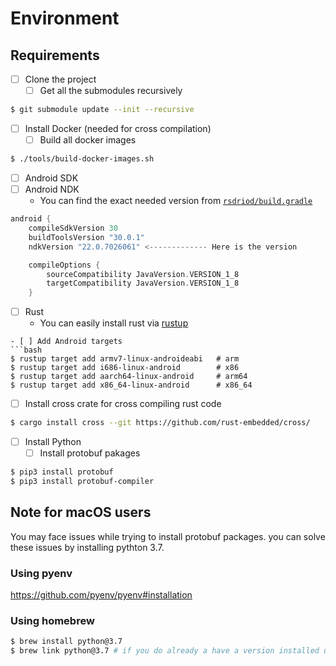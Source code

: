 # Environment

## Requirements

- [ ] Clone the project
    - [ ] Get all the submodules recursively 
```bash
$ git submodule update --init --recursive
```
- [ ] Install Docker (needed for cross compilation)
    - [ ] Build all docker images
```bash
$ ./tools/build-docker-images.sh
```
- [ ] Android SDK
- [ ] Android NDK
    - You can find the exact needed version from [`rsdriod/build.gradle`](./rsdriod/build.gradle)
```groovy
android {
    compileSdkVersion 30
    buildToolsVersion "30.0.1"
    ndkVersion "22.0.7026061" <------------- Here is the version

    compileOptions {
        sourceCompatibility JavaVersion.VERSION_1_8
        targetCompatibility JavaVersion.VERSION_1_8
    }
```
- [ ] Rust
    - You can easily install rust via [rustup](https://rustup.rs/)
```
- [ ] Add Android targets
```bash
$ rustup target add armv7-linux-androideabi   # arm
$ rustup target add i686-linux-android        # x86
$ rustup target add aarch64-linux-android     # arm64
$ rustup target add x86_64-linux-android      # x86_64
```
- [ ] Install cross crate for cross compiling rust code
```bash
$ cargo install cross --git https://github.com/rust-embedded/cross/
```
- [ ] Install Python
    - [ ] Install protobuf pakages
```bash
$ pip3 install protobuf
$ pip3 install protobuf-compiler
```

## Note for macOS users
You may face issues while trying to install protobuf packages. you can solve these issues by installing pythton 3.7.
### Using pyenv
https://github.com/pyenv/pyenv#installation
### Using homebrew
```bash
$ brew install python@3.7
$ brew link python@3.7 # if you do already a have a version installed unlink it first
```